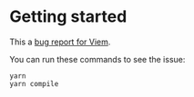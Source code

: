 # Getting started

This a [bug report for Viem](https://github.com/wevm/viem/issues/2621).

You can run these commands to see the issue:

```
yarn
yarn compile
```

